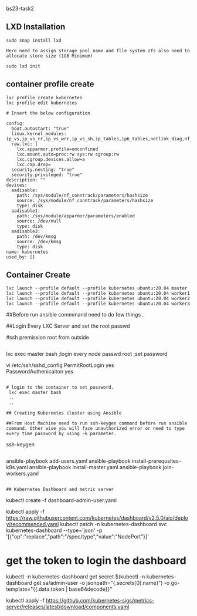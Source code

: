  bs23-task2

## LXD Installation
```
sudo snap install lxd
```
```
Here need to assign storage pool name and flle system zfs also need to allocate store size (1GB Minimum) 

sudo lxd init

```
## container profile create
```
lxc profile create kubernetes
lxc profile edit kubernetes

# Insert the below configuration

config:
  boot.autostart: "true"
  linux.kernel_modules: ip_vs,ip_vs_rr,ip_vs_wrr,ip_vs_sh,ip_tables,ip6_tables,netlink_diag,nf_nat,overlay,br_netfilter
  raw.lxc: |
    lxc.apparmor.profile=unconfined
    lxc.mount.auto=proc:rw sys:rw cgroup:rw
    lxc.cgroup.devices.allow=a
    lxc.cap.drop=
  security.nesting: "true"
  security.privileged: "true"
description: ""
devices:
  aadisable:
    path: /sys/module/nf_conntrack/parameters/hashsize
    source: /sys/module/nf_conntrack/parameters/hashsize
    type: disk
  aadisable1:
    path: /sys/module/apparmor/parameters/enabled
    source: /dev/null
    type: disk
  aadisable3:
    path: /dev/kmsg
    source: /dev/kmsg
    type: disk
name: kubernetes
used_by: []
```
## Container Create

```
lxc launch --profile default --profile kubernetes ubuntu:20.04 master
lxc launch --profile default --profile kubernetes ubuntu:20.04 worker1
lxc launch --profile default --profile kubernetes ubuntu:20.04 worker2
lxc launch --profile default --profile kubernetes ubuntu:20.04 worker3
```

##Before run ansible commmand need to do few things .

##Login Every LXC Server and set the root passwd 

#ssh premission root  from outside
```
```
lxc exec master bash ;login every node
passwd root          ;set password


vi /etc/ssh/sshd_config
PermitRootLogin yes  
PasswordAuthenicaiton yes
```

# login to the container to set password.
 lxc exec master bash
 ..
 ..

## Creating Kubernetes cluster using Ansible

##From Host Machine need to run ssh-keygen command before run ansible command. Other wise you will face unauthorized error or need to type every time password by using -k parameter.
```
ssh-keygen   
```

```
ansible-playbook add-users.yaml
ansible-playbook install-prerequsites-k8s.yaml
ansible-playbook install-master.yaml
ansible-playbook join-workers.yaml
```

## Kubernetes Dashboard and metric server
```
kubectl create -f dashboard-admin-user.yaml

kubectl apply -f https://raw.githubusercontent.com/kubernetes/dashboard/v2.5.0/aio/deploy/recommended.yaml
kubectl patch -n kubernetes-dashboard svc kubernetes-dashboard --type='json' -p '[{"op":"replace","path":"/spec/type","value":"NodePort"}]'

# get the token to login the dashboard
kubectl -n kubernetes-dashboard get secret $(kubectl -n kubernetes-dashboard get sa/admin-user -o jsonpath="{.secrets[0].name}") -o go-template="{{.data.token | base64decode}}"


kubectl apply -f https://github.com/kubernetes-sigs/metrics-server/releases/latest/download/components.yaml
```


